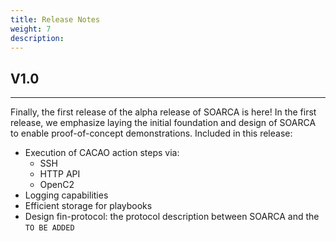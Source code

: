 ```yaml
---
title: Release Notes
weight: 7
description: 
---
```



## V1.0

----

Finally, the first release of the alpha release of SOARCA is here! In the first release, we emphasize laying the initial foundation and design of SOARCA to enable proof-of-concept demonstrations. Included in this release:

- Execution of CACAO action steps via:
  - SSH
  - HTTP API
  - OpenC2
- Logging capabilities
- Efficient storage for playbooks
- Design fin-protocol: the protocol description  between SOARCA and the `TO BE ADDED`

